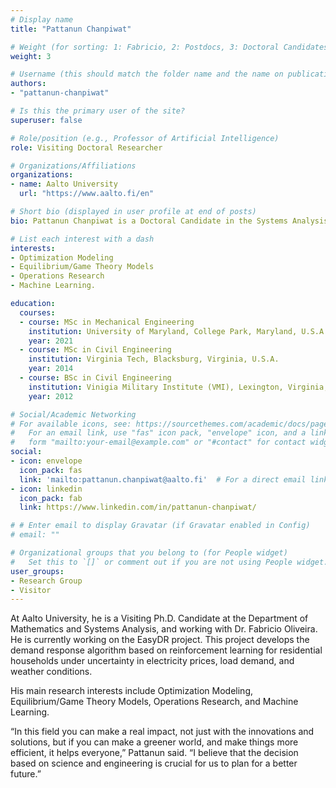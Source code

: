 ```yaml
---
# Display name
title: "Pattanun Chanpiwat"

# Weight (for sorting: 1: Fabricio, 2: Postdocs, 3: Doctoral Candidates, 4: Research Assistants)
weight: 3

# Username (this should match the folder name and the name on publications)
authors:
- "pattanun-chanpiwat"

# Is this the primary user of the site?
superuser: false

# Role/position (e.g., Professor of Artificial Intelligence)
role: Visiting Doctoral Researcher

# Organizations/Affiliations
organizations:
- name: Aalto University
  url: "https://www.aalto.fi/en"

# Short bio (displayed in user profile at end of posts)
bio: Pattanun Chanpiwat is a Doctoral Candidate in the Systems Analysis Laboratory in Aalto University.

# List each interest with a dash
interests:
- Optimization Modeling
- Equilibrium/Game Theory Models
- Operations Research 
- Machine Learning. 

education:
  courses:
  - course: MSc in Mechanical Engineering
    institution: University of Maryland, College Park, Maryland, U.S.A.
    year: 2021
  - course: MSc in Civil Engineering
    institution: Virginia Tech, Blacksburg, Virginia, U.S.A.
    year: 2014
  - course: BSc in Civil Engineering
    institution: Vinigia Military Institute (VMI), Lexington, Virginia, U.S.A.
    year: 2012

# Social/Academic Networking
# For available icons, see: https://sourcethemes.com/academic/docs/page-builder/#icons
#   For an email link, use "fas" icon pack, "envelope" icon, and a link in the
#   form "mailto:your-email@example.com" or "#contact" for contact widget.
social:
- icon: envelope
  icon_pack: fas
  link: 'mailto:pattanun.chanpiwat@aalto.fi'  # For a direct email link, use "mailto:test@example.org".
- icon: linkedin
  icon_pack: fab
  link: https://www.linkedin.com/in/pattanun-chanpiwat/

# # Enter email to display Gravatar (if Gravatar enabled in Config)
# email: ""

# Organizational groups that you belong to (for People widget)
#   Set this to `[]` or comment out if you are not using People widget.
user_groups:
- Research Group
- Visitor
---
```



At Aalto University, he is a Visiting Ph.D. Candidate at the Department of Mathematics and Systems Analysis, and working with Dr. Fabricio Oliveira. He is currently working on the EasyDR project. This project develops the demand response algorithm based on reinforcement learning for residential households under uncertainty in electricity prices, load demand, and weather conditions. 

His main research interests include Optimization Modeling, Equilibrium/Game Theory Models, Operations Research, and Machine Learning. 

“In this field you can make a real impact, not just with the innovations and solutions, but if you can make a greener world, and make things more efficient, it helps everyone,” Pattanun said. “I believe that the decision based on science and engineering is crucial for us to plan for a better future.”


